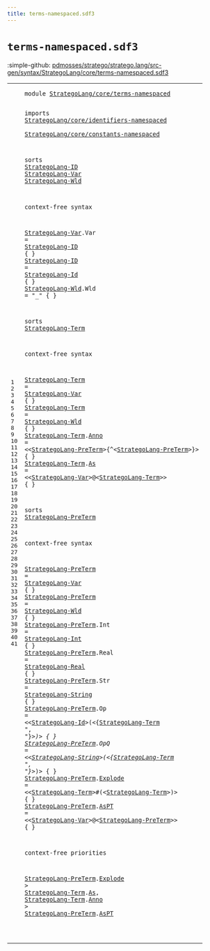 ```yaml
---
title: terms-namespaced.sdf3
---
```


# `terms-namespaced.sdf3`

:simple-github: [pdmosses/stratego/stratego.lang/src-gen/syntax/StrategoLang/core/terms-namespaced.sdf3]

[pdmosses/stratego/stratego.lang/src-gen/syntax/StrategoLang/core/terms-namespaced.sdf3]: https://github.com/pdmosses/stratego/blob/master/stratego.lang/src-gen/syntax/StrategoLang/core/terms-namespaced.sdf3 "The source file on GitHub"

<div class="sdf3"><table class="highlighttable"><tbody><tr><td class="linenos"><div class="linenodiv"><pre><span></span>1
2
3
4
5
6
7
8
9
10
11
12
13
14
15
16
17
18
19
20
21
22
23
24
25
26
27
28
29
30
31
32
33
34
35
36
37
38
39
40
41
</pre></div></td>
<td class="code"><pre><code><span class="keyword">module</span> <a href="../../sugar/terms-namespaced.sdf3#StrategoLang/core/terms-namespaced_54_88" id="StrategoLang/core/terms-namespaced_7_41" title="Referenced at ../../sugar/terms-namespaced.sdf3 line 4">StrategoLang/core/terms-namespaced</a>

<span class="keyword">imports</span>
  <a href="../identifiers-namespaced.sdf3#StrategoLang/core/identifiers-namespaced_7_47" id="StrategoLang/core/identifiers-namespaced_53_93" title="Defined at ../identifiers-namespaced.sdf3 line 1">StrategoLang/core/identifiers-namespaced</a>        
  <a href="../constants-namespaced.sdf3#StrategoLang/core/constants-namespaced_7_45" id="StrategoLang/core/constants-namespaced_97_135" title="Defined at ../constants-namespaced.sdf3 line 1">StrategoLang/core/constants-namespaced</a>

<span class="keyword">sorts</span> <a href="#StrategoLang-ID_240_255" id="StrategoLang-ID_143_158" title="Referenced at line 11; ../../gradual-types/strategies-namespaced.sdf3 line 36; ../../sugar/strategies-namespaced.sdf3 line 32">StrategoLang-ID</a> <a href="#StrategoLang-Var_1194_1210" id="StrategoLang-Var_159_175" title="Referenced at line 36; ../../deduplicated-namespaced.sdf3 line 17; ../../sugar/terms-namespaced.sdf3 line 33">StrategoLang-Var</a> <a href="#StrategoLang-Wld_738_754" id="StrategoLang-Wld_176_192" title="Referenced at line 29; ../../sugar/terms-namespaced.sdf3 line 34">StrategoLang-Wld</a>

<span class="keyword">context-free syntax</span>

  <a href="#StrategoLang-Var_1194_1210" id="StrategoLang-Var_217_233" title="Referenced at line 36; ../../deduplicated-namespaced.sdf3 line 17; ../../sugar/terms-namespaced.sdf3 line 33">StrategoLang-Var</a>.<span class="cons_Constructor"><span id="Var_234_237" title="Not referenced locally, nor via imports">Var</span></span> = <a href="#StrategoLang-ID_143_158" id="StrategoLang-ID_240_255" title="Defined at line 7, 12">StrategoLang-ID</a> { }
  <a href="#StrategoLang-ID_240_255" id="StrategoLang-ID_262_277" title="Referenced at line 11; ../../gradual-types/strategies-namespaced.sdf3 line 36; ../../sugar/strategies-namespaced.sdf3 line 32">StrategoLang-ID</a> = <a href="../identifiers-namespaced.sdf3#StrategoLang-Id_645_660" id="StrategoLang-Id_280_295" title="Defined at ../identifiers-namespaced.sdf3 line 27, 29, 49, 50, 51">StrategoLang-Id</a> { }
  <a href="#StrategoLang-Wld_738_754" id="StrategoLang-Wld_302_318" title="Referenced at line 29; ../../sugar/terms-namespaced.sdf3 line 34">StrategoLang-Wld</a>.<span class="cons_Constructor"><span id="Wld_319_322" title="Not referenced locally, nor via imports">Wld</span></span> = <span class="cons_Lit">"_"</span> { }

<span class="keyword">sorts</span> <a href="#StrategoLang-Term_1323_1340" id="StrategoLang-Term_340_357" title="Referenced at line 41; ../../deduplicated-namespaced.sdf3 line 30; ../../sugar/dynamic-rules-namespaced.sdf3 line 57; ../../sugar/overlays-namespaced.sdf3 line 12; ../../sugar/rules-namespaced.sdf3 line 36; ../../sugar/strategies-namespaced.sdf3 line 67; ../../sugar/string-quotations-namespaced.sdf3 line 74">StrategoLang-Term</a>

<span class="keyword">context-free syntax</span>

  <a href="#StrategoLang-Term_1323_1340" id="StrategoLang-Term_382_399" title="Referenced at line 41; ../../deduplicated-namespaced.sdf3 line 30; ../../sugar/dynamic-rules-namespaced.sdf3 line 57; ../../sugar/overlays-namespaced.sdf3 line 12; ../../sugar/rules-namespaced.sdf3 line 36; ../../sugar/strategies-namespaced.sdf3 line 67; ../../sugar/string-quotations-namespaced.sdf3 line 74">StrategoLang-Term</a> = <a href="#StrategoLang-Var_159_175" id="StrategoLang-Var_402_418" title="Defined at line 7, 11">StrategoLang-Var</a> { }
  <a href="#StrategoLang-Term_1323_1340" id="StrategoLang-Term_425_442" title="Referenced at line 41; ../../deduplicated-namespaced.sdf3 line 30; ../../sugar/dynamic-rules-namespaced.sdf3 line 57; ../../sugar/overlays-namespaced.sdf3 line 12; ../../sugar/rules-namespaced.sdf3 line 36; ../../sugar/strategies-namespaced.sdf3 line 67; ../../sugar/string-quotations-namespaced.sdf3 line 74">StrategoLang-Term</a> = <a href="#StrategoLang-Wld_176_192" id="StrategoLang-Wld_445_461" title="Defined at line 7, 13">StrategoLang-Wld</a> { }
  <a href="#StrategoLang-Term_1323_1340" id="StrategoLang-Term_468_485" title="Referenced at line 41; ../../deduplicated-namespaced.sdf3 line 30; ../../sugar/dynamic-rules-namespaced.sdf3 line 57; ../../sugar/overlays-namespaced.sdf3 line 12; ../../sugar/rules-namespaced.sdf3 line 36; ../../sugar/strategies-namespaced.sdf3 line 67; ../../sugar/string-quotations-namespaced.sdf3 line 74">StrategoLang-Term</a>.<span class="cons_Constructor"><a href="#Anno_1341_1345" id="Anno_486_490" title="Referenced at line 41; ../../sugar/terms-namespaced.sdf3 line 41">Anno</a></span> = &lt;&lt;<a href="#StrategoLang-PreTerm_624_644" id="StrategoLang-PreTerm_495_515" title="Defined at line 24, 28, 29, 30, 31, 32, 33, 34, 35, 36">StrategoLang-PreTerm</a>&gt;<span class="cons_String">{^</span>&lt;<a href="#StrategoLang-PreTerm_624_644" id="StrategoLang-PreTerm_519_539" title="Defined at line 24, 28, 29, 30, 31, 32, 33, 34, 35, 36">StrategoLang-PreTerm</a>&gt;<span class="cons_String">}</span>&gt; { }
  <a href="#StrategoLang-Term_1323_1340" id="StrategoLang-Term_549_566" title="Referenced at line 41; ../../deduplicated-namespaced.sdf3 line 30; ../../sugar/dynamic-rules-namespaced.sdf3 line 57; ../../sugar/overlays-namespaced.sdf3 line 12; ../../sugar/rules-namespaced.sdf3 line 36; ../../sugar/strategies-namespaced.sdf3 line 67; ../../sugar/string-quotations-namespaced.sdf3 line 74">StrategoLang-Term</a>.<span class="cons_Constructor"><a href="#As_1317_1319" id="As_567_569" title="Referenced at line 40">As</a></span> = &lt;&lt;<a href="#StrategoLang-Var_159_175" id="StrategoLang-Var_574_590" title="Defined at line 7, 11">StrategoLang-Var</a>&gt;<span class="cons_String">@</span>&lt;<a href="#StrategoLang-Term_340_357" id="StrategoLang-Term_593_610" title="Defined at line 15, 19, 20, 21, 22">StrategoLang-Term</a>&gt;&gt; { }

<span class="keyword">sorts</span> <a href="#StrategoLang-PreTerm_1348_1368" id="StrategoLang-PreTerm_624_644" title="Referenced at line 41; ../../gradual-types/terms-namespaced.sdf3 line 15">StrategoLang-PreTerm</a>

<span class="keyword">context-free syntax</span>

  <a href="#StrategoLang-PreTerm_1348_1368" id="StrategoLang-PreTerm_669_689" title="Referenced at line 41; ../../gradual-types/terms-namespaced.sdf3 line 15">StrategoLang-PreTerm</a> = <a href="#StrategoLang-Var_159_175" id="StrategoLang-Var_692_708" title="Defined at line 7, 11">StrategoLang-Var</a> { }
  <a href="#StrategoLang-PreTerm_1348_1368" id="StrategoLang-PreTerm_715_735" title="Referenced at line 41; ../../gradual-types/terms-namespaced.sdf3 line 15">StrategoLang-PreTerm</a> = <a href="#StrategoLang-Wld_176_192" id="StrategoLang-Wld_738_754" title="Defined at line 7, 13">StrategoLang-Wld</a> { }
  <a href="#StrategoLang-PreTerm_1348_1368" id="StrategoLang-PreTerm_761_781" title="Referenced at line 41; ../../gradual-types/terms-namespaced.sdf3 line 15">StrategoLang-PreTerm</a>.<span class="cons_Constructor"><span id="Int_782_785" title="Not referenced locally, nor via imports">Int</span></span> = <a href="../constants-namespaced.sdf3#StrategoLang-Int_113_129" id="StrategoLang-Int_788_804" title="Defined at ../constants-namespaced.sdf3 line 8">StrategoLang-Int</a> { }
  <a href="#StrategoLang-PreTerm_1348_1368" id="StrategoLang-PreTerm_811_831" title="Referenced at line 41; ../../gradual-types/terms-namespaced.sdf3 line 15">StrategoLang-PreTerm</a>.<span class="cons_Constructor"><span id="Real_832_836" title="Not referenced locally, nor via imports">Real</span></span> = <a href="../constants-namespaced.sdf3#StrategoLang-Real_151_168" id="StrategoLang-Real_839_856" title="Defined at ../constants-namespaced.sdf3 line 9">StrategoLang-Real</a> { }
  <a href="#StrategoLang-PreTerm_1348_1368" id="StrategoLang-PreTerm_863_883" title="Referenced at line 41; ../../gradual-types/terms-namespaced.sdf3 line 15">StrategoLang-PreTerm</a>.<span class="cons_Constructor"><span id="Str_884_887" title="Not referenced locally, nor via imports">Str</span></span> = <a href="../constants-namespaced.sdf3#StrategoLang-String_202_221" id="StrategoLang-String_890_909" title="Defined at ../constants-namespaced.sdf3 line 10">StrategoLang-String</a> { }
  <a href="#StrategoLang-PreTerm_1348_1368" id="StrategoLang-PreTerm_916_936" title="Referenced at line 41; ../../gradual-types/terms-namespaced.sdf3 line 15">StrategoLang-PreTerm</a>.<span class="cons_Constructor"><span id="Op_937_939" title="Not referenced locally, nor via imports">Op</span></span> = &lt;&lt;<a href="../identifiers-namespaced.sdf3#StrategoLang-Id_645_660" id="StrategoLang-Id_944_959" title="Defined at ../identifiers-namespaced.sdf3 line 27, 29, 49, 50, 51">StrategoLang-Id</a>&gt;<span class="cons_String">(</span>&lt;{<a href="#StrategoLang-Term_340_357" id="StrategoLang-Term_963_980" title="Defined at line 15, 19, 20, 21, 22">StrategoLang-Term</a> <span class="cons_Lit">", "</span>}*&gt;<span class="cons_String">)</span>&gt; { }
  <a href="#StrategoLang-PreTerm_1348_1368" id="StrategoLang-PreTerm_997_1017" title="Referenced at line 41; ../../gradual-types/terms-namespaced.sdf3 line 15">StrategoLang-PreTerm</a>.<span class="cons_Constructor"><span id="OpQ_1018_1021" title="Not referenced locally, nor via imports">OpQ</span></span> = &lt;&lt;<a href="../constants-namespaced.sdf3#StrategoLang-String_202_221" id="StrategoLang-String_1026_1045" title="Defined at ../constants-namespaced.sdf3 line 10">StrategoLang-String</a>&gt;<span class="cons_String">(</span>&lt;{<a href="#StrategoLang-Term_340_357" id="StrategoLang-Term_1049_1066" title="Defined at line 15, 19, 20, 21, 22">StrategoLang-Term</a> <span class="cons_Lit">", "</span>}*&gt;<span class="cons_String">)</span>&gt; { }
  <a href="#StrategoLang-PreTerm_1348_1368" id="StrategoLang-PreTerm_1083_1103" title="Referenced at line 41; ../../gradual-types/terms-namespaced.sdf3 line 15">StrategoLang-PreTerm</a>.<span class="cons_Constructor"><a href="#Explode_1289_1296" id="Explode_1104_1111" title="Referenced at line 40; ../../sugar/terms-namespaced.sdf3 line 42">Explode</a></span> = &lt;&lt;<a href="#StrategoLang-Term_340_357" id="StrategoLang-Term_1116_1133" title="Defined at line 15, 19, 20, 21, 22">StrategoLang-Term</a>&gt;<span class="cons_String">#(</span>&lt;<a href="#StrategoLang-Term_340_357" id="StrategoLang-Term_1137_1154" title="Defined at line 15, 19, 20, 21, 22">StrategoLang-Term</a>&gt;<span class="cons_String">)</span>&gt; { }
  <a href="#StrategoLang-PreTerm_1348_1368" id="StrategoLang-PreTerm_1164_1184" title="Referenced at line 41; ../../gradual-types/terms-namespaced.sdf3 line 15">StrategoLang-PreTerm</a>.<span class="cons_Constructor"><a href="#AsPT_1369_1373" id="AsPT_1185_1189" title="Referenced at line 41; ../../sugar/terms-namespaced.sdf3 line 39">AsPT</a></span> = &lt;&lt;<a href="#StrategoLang-Var_159_175" id="StrategoLang-Var_1194_1210" title="Defined at line 7, 11">StrategoLang-Var</a>&gt;<span class="cons_String">@</span>&lt;<a href="#StrategoLang-PreTerm_624_644" id="StrategoLang-PreTerm_1213_1233" title="Defined at line 24, 28, 29, 30, 31, 32, 33, 34, 35, 36">StrategoLang-PreTerm</a>&gt;&gt; { }

<span class="keyword">context-free priorities</span>

  <a href="#StrategoLang-PreTerm_624_644" id="StrategoLang-PreTerm_1268_1288" title="Defined at line 24, 28, 29, 30, 31, 32, 33, 34, 35, 36">StrategoLang-PreTerm</a>.<span class="cons_Constructor"><a href="#Explode_1104_1111" id="Explode_1289_1296" title="Defined at line 35">Explode</a></span> &gt; <a href="#StrategoLang-Term_340_357" id="StrategoLang-Term_1299_1316" title="Defined at line 15, 19, 20, 21, 22">StrategoLang-Term</a>.<span class="cons_Constructor"><a href="#As_567_569" id="As_1317_1319" title="Defined at line 22">As</a></span>,
  <a href="#StrategoLang-Term_340_357" id="StrategoLang-Term_1323_1340" title="Defined at line 15, 19, 20, 21, 22">StrategoLang-Term</a>.<span class="cons_Constructor"><a href="#Anno_486_490" id="Anno_1341_1345" title="Defined at line 21">Anno</a></span> &gt; <a href="#StrategoLang-PreTerm_624_644" id="StrategoLang-PreTerm_1348_1368" title="Defined at line 24, 28, 29, 30, 31, 32, 33, 34, 35, 36">StrategoLang-PreTerm</a>.<span class="cons_Constructor"><a href="#AsPT_1185_1189" id="AsPT_1369_1373" title="Defined at line 36">AsPT</a></span>

</code></pre></td></tr></tbody></table></div>